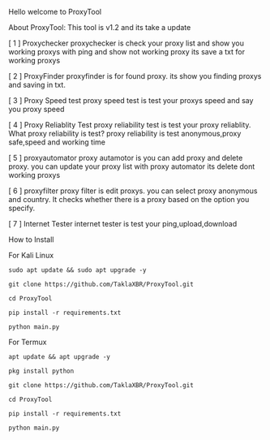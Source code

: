 Hello welcome to ProxyTool

About ProxyTool:
This tool is v1.2 and its take a update

[ 1 ] Proxychecker
proxychecker is check your proxy list and show you working proxys with ping and show not working proxy its save a txt for working proxys

[ 2 ] ProxyFinder
proxyfinder is for found proxy. its show you finding proxys and saving in txt.

[ 3 ] Proxy Speed test
proxy speed test is test your proxys speed and say you proxy speed

[ 4 ] Proxy Reliablity Test
proxy reliability test is test your proxy reliablity. What proxy reliability is test?
proxy reliability is test anonymous,proxy safe,speed and working time

[ 5 ] proxyautomator
proxy autamotor is you can add proxy and delete proxy. you can update your proxy list with proxy automator its delete dont working proxys

[ 6 ] proxyfilter
proxy filter is edit proxys. you can select proxy anonymous and country. It checks whether there is a proxy based on the option you specify.

[ 7 ] Internet Tester
internet tester is test your ping,upload,download

How to Install

For Kali Linux

```sudo apt update && sudo apt upgrade -y```


```git clone https://github.com/TaklaXBR/ProxyTool.git```


```cd ProxyTool```


```pip install -r requirements.txt```


```python main.py```



For Termux


```apt update && apt upgrade -y```


```pkg install python```


```git clone https://github.com/TaklaXBR/ProxyTool.git```


```cd ProxyTool```


```pip install -r requirements.txt```


```python main.py```
